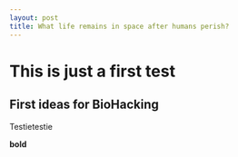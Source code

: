 ```yaml
---
layout: post
title: What life remains in space after humans perish?
---
```


# This is just a first test

## First ideas for BioHacking

Testietestie

**bold**

